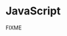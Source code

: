 # JavaScript

FIXME

<!-- 
ES<=5, orienté FR : https://gist.github.com/tdd/11040267
ES6+, orienté EN : https://gist.github.com/tdd/0841b940f9adc59740a9
 -->
